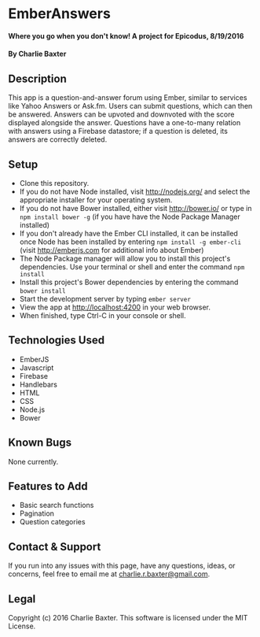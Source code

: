 # EmberAnswers

#### Where you go when you don't know! A project for Epicodus, 8/19/2016

#### By Charlie Baxter

## Description
This app is a question-and-answer forum using Ember, similar to services like Yahoo Answers or Ask.fm.  Users can submit questions, which can then be answered.  Answers can be upvoted and downvoted with the score displayed alongside the answer.  Questions have a one-to-many relation with answers using a Firebase datastore; if a question is deleted, its answers are correctly deleted.

## Setup
* Clone this repository.
* If you do not have Node installed, visit http://nodejs.org/ and select the appropriate installer for your operating system.
* If you do not have Bower installed, either visit http://bower.io/ or type in `npm install bower -g` (if you have have the Node Package Manager installed)
* If you don't already have the Ember CLI installed, it can be installed once Node has been installed by entering `npm install -g ember-cli` (visit http://emberjs.com for additional info about Ember)
* The Node Package manager will allow you to install this project's dependencies.  Use your terminal or shell and enter the command `npm install`
* Install this project's Bower dependencies by entering the command `bower install`
* Start the development server by typing `ember server`
* View the app at [http://localhost:4200](http://localhost:4200) in your web browser.
* When finished, type Ctrl-C in your console or shell.

## Technologies Used

* EmberJS
* Javascript
* Firebase
* Handlebars
* HTML
* CSS
* Node.js
* Bower

## Known Bugs
None currently.

## Features to Add
* Basic search functions
* Pagination
* Question categories


## Contact & Support
If you run into any issues with this page, have any questions, ideas, or concerns, feel free to email me at charlie.r.baxter@gmail.com.

## Legal
Copyright (c) 2016 Charlie Baxter.  This software is licensed under the MIT License.
